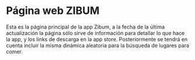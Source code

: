 # Página web ZIBUM
Esta es la página principal de la app Zibum, a la fecha de la última actualización la página sólo sirve de información para detallar lo que hace la app, y los links de descarga en la app store. Posteriormente se tendrá en cuenta incluir la misma dinámica aleatoria para la búsqueda de lugares para comer.